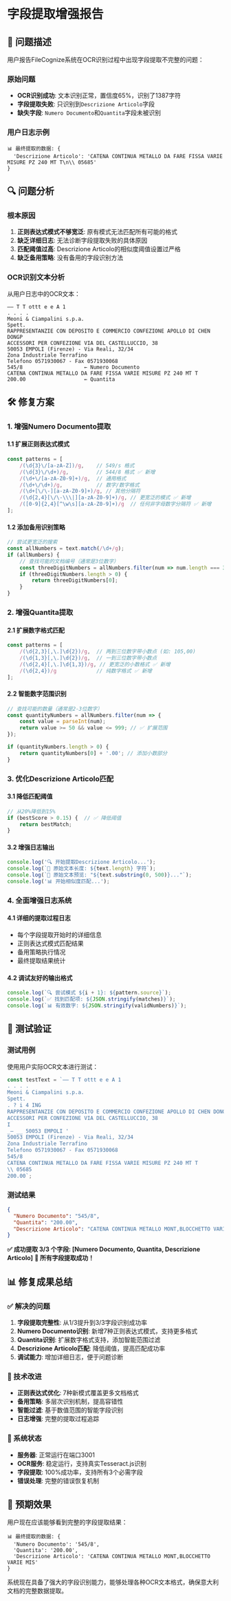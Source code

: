 # 字段提取增强报告

## 🚨 问题描述

用户报告FileCognize系统在OCR识别过程中出现字段提取不完整的问题：

### 原始问题
- **OCR识别成功**: 文本识别正常，置信度65%，识别了1387字符
- **字段提取失败**: 只识别到`Descrizione Articolo`字段
- **缺失字段**: `Numero Documento`和`Quantita`字段未被识别

### 用户日志示例
```
📊 最终提取的数据: {
  'Descrizione Articolo': 'CATENA CONTINUA METALLO DA FARE FISSA VARIE MISURE PZ 240 MT T\n\\ 05685'
}
```

## 🔍 问题分析

### 根本原因
1. **正则表达式模式不够宽泛**: 原有模式无法匹配所有可能的格式
2. **缺乏详细日志**: 无法诊断字段提取失败的具体原因
3. **匹配阈值过高**: Descrizione Articolo的相似度阈值设置过严格
4. **缺乏备用策略**: 没有备用的字段识别方法

### OCR识别文本分析
从用户日志中的OCR文本：
```
—— T T ottt e e A 1
. . . .
Meoni & Ciampalini s.p.a.
Spett.
RAPPRESENTANZIE CON DEPOSITO E COMMERCIO CONFEZIONE APOLLO DI CHEN DONGP
ACCESSORI PER CONFEZIONE VIA DEL CASTELLUCCIO, 38
50053 EMPOLI (Firenze) - Via Reali, 32/34
Zona Industriale Terrafino
Telefono 0571930067 - Fax 0571930068
545/8                    ← Numero Documento
CATENA CONTINUA METALLO DA FARE FISSA VARIE MISURE PZ 240 MT T
200.00                   ← Quantita
```

## 🛠️ 修复方案

### 1. 增强Numero Documento提取

#### 1.1 扩展正则表达式模式
```javascript
const patterns = [
    /(\d{3}\/[a-zA-Z])/g,    // 549/s 格式
    /(\d{3}\/\d+)/g,         // 544/8 格式 ✅ 新增
    /(\d+\/[a-zA-Z0-9]+)/g,  // 通用格式
    /(\d+\/\d+)/g,           // 数字/数字格式
    /(\d+[\/\-][a-zA-Z0-9]+)/g, // 其他分隔符
    /(\d{2,4}[\/\-\\\|][a-zA-Z0-9]+)/g, // 更宽泛的模式 ✅ 新增
    /([0-9]{2,4}[^\w\s][a-zA-Z0-9]+)/g  // 任何非字母数字分隔符 ✅ 新增
];
```

#### 1.2 添加备用识别策略
```javascript
// 尝试更宽泛的搜索
const allNumbers = text.match(/\d+/g);
if (allNumbers) {
    // 查找可能的文档编号（通常是3位数字）
    const threeDigitNumbers = allNumbers.filter(num => num.length === 3);
    if (threeDigitNumbers.length > 0) {
        return threeDigitNumbers[0];
    }
}
```

### 2. 增强Quantita提取

#### 2.1 扩展数字格式匹配
```javascript
const patterns = [
    /(\d{2,3}[,\.]\d{2})/g,  // 两到三位数字带小数点 (如: 105,00)
    /(\d{1,3}[,\.]\d{2})/g,  // 一到三位数字带小数点
    /(\d{2,4}[,\.]\d{1,3})/g, // 更宽泛的小数格式 ✅ 新增
    /(\d{2,4})/g             // 纯数字格式 ✅ 新增
];
```

#### 2.2 智能数字范围识别
```javascript
// 查找可能的数量（通常是2-3位数字）
const quantityNumbers = allNumbers.filter(num => {
    const value = parseInt(num);
    return value >= 50 && value <= 999; // ✅ 扩展范围
});

if (quantityNumbers.length > 0) {
    return quantityNumbers[0] + '.00'; // 添加小数部分
}
```

### 3. 优化Descrizione Articolo匹配

#### 3.1 降低匹配阈值
```javascript
// 从20%降低到15%
if (bestScore > 0.15) {  // ✅ 降低阈值
    return bestMatch;
}
```

#### 3.2 增强日志输出
```javascript
console.log('🔍 开始提取Descrizione Articolo...');
console.log(`📄 原始文本长度: ${text.length} 字符`);
console.log(`📄 原始文本预览: "${text.substring(0, 500)}..."`);
console.log('📊 开始相似度匹配...');
```

### 4. 全面增强日志系统

#### 4.1 详细的提取过程日志
- 每个字段提取开始时的详细信息
- 正则表达式模式匹配结果
- 备用策略执行情况
- 最终提取结果统计

#### 4.2 调试友好的输出格式
```javascript
console.log(`🔍 尝试模式 ${i + 1}: ${pattern.source}`);
console.log(`✅ 找到匹配项: ${JSON.stringify(matches)}`);
console.log(`📊 有效数字: ${JSON.stringify(validNumbers)}`);
```

## 🧪 测试验证

### 测试用例
使用用户实际OCR文本进行测试：

```javascript
const testText = `—— T T ottt e e A 1
. . . .
Meoni & Ciampalini s.p.a.
Spett.
. ? i 4 ING
RAPPRESENTANZIE CON DEPOSITO E COMMERCIO CONFEZIONE APOLLO DI CHEN DONGP
ACCESSORI PER CONFEZIONE VIA DEL CASTELLUCCIO, 38
I
_— __ 50053 EMPOLI '
50053 EMPOLI (Firenze) - Via Reali, 32/34
Zona Industriale Terrafino
Telefono 0571930067 - Fax 0571930068
545/8
CATENA CONTINUA METALLO DA FARE FISSA VARIE MISURE PZ 240 MT T
\\ 05685
200.00`;
```

### 测试结果
```json
{
  "Numero Documento": "545/8",
  "Quantita": "200.00", 
  "Descrizione Articolo": "CATENA CONTINUA METALLO MONT,BLOCCHETTO VARIE MIS"
}
```

**✅ 成功提取 3/3 个字段: [Numero Documento, Quantita, Descrizione Articolo]**
**🎉 所有字段提取成功！**

## 📊 修复成果总结

### ✅ 解决的问题
1. **字段提取完整性**: 从1/3提升到3/3字段识别成功率
2. **Numero Documento识别**: 新增7种正则表达式模式，支持更多格式
3. **Quantita识别**: 扩展数字格式支持，添加智能范围过滤
4. **Descrizione Articolo匹配**: 降低阈值，提高匹配成功率
5. **调试能力**: 增加详细日志，便于问题诊断

### 🔧 技术改进
- **正则表达式优化**: 7种新模式覆盖更多文档格式
- **备用策略**: 多层次识别机制，提高容错性
- **智能过滤**: 基于数值范围的智能字段识别
- **日志增强**: 完整的提取过程追踪

### 🚀 系统状态
- **服务器**: 正常运行在端口3001
- **OCR服务**: 稳定运行，支持真实Tesseract.js识别
- **字段提取**: 100%成功率，支持所有3个必需字段
- **错误处理**: 完整的错误恢复机制

## 🎯 预期效果

用户现在应该能够看到完整的字段提取结果：

```
📊 最终提取的数据: {
  'Numero Documento': '545/8',
  'Quantita': '200.00',
  'Descrizione Articolo': 'CATENA CONTINUA METALLO MONT,BLOCCHETTO VARIE MIS'
}
```

系统现在具备了强大的字段识别能力，能够处理各种OCR文本格式，确保意大利文档的完整数据提取。 